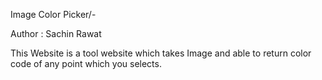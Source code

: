 Image Color Picker/-

Author : Sachin Rawat

This Website is a tool website which takes Image and able to return color code of any point which you selects.